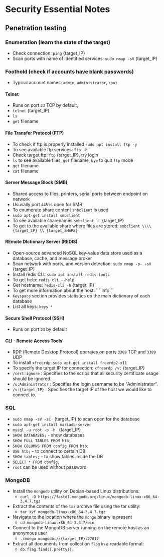 # Security Essential Notes

## Penetration testing
### Enumeration (learn the state of the target)
* Check connection: ````ping```` {target_IP}
* Scan ports with name of identified services: ````sudo nmap -sV```` {target_IP}

### Foothold (check if accounts have blank passwords)
* Typical account names: ````admin````, ````administrator````, ````root````

#### Telnet
* Runs on port ````23```` TCP by default,
* ````telnet```` {target_IP}
* ````ls````
* ````get```` filename

#### File Transfer Protocol (FTP)
* To check if ftp is properly installed ````sudo apt install ftp -y````
* To see available ftp services: ````ftp -h````
* Check target ftp: ````ftp```` {target_IP}, try login
* ````ls```` to see available files, ````get```` filename, ````bye```` to quit ````ftp```` mode
* ````get```` filename
* ````cat```` filename

#### Server Message Block (SMB)
* Shared access to files, printers, serial ports between endpoint on network
* Ususally port ````445```` is open for SMB
* To enumerate share content ````snbclient```` is used
* ````sudo apt-get install smbclient````
* To see available sharenames ````smbclient -L```` {target_IP}
* To get to the available share where files are stored: ````smbclient \\\\ {target_IP} \\ {target_SHARE}````

#### REmote DIctionary Server (REDIS)
* Open-source advanced NoSQL key-value data store used as a database, cache, and message broker
* Scan network with ports, and version detection: ````sudo nmap -p- -sV```` {target_IP}
* Install redis CLI: ````sudo apt install redis-tools````
* To get help: ````redis cli --help````
* Get hostname: ````redis-cli -h```` {target_IP}
* To get more information about the host: ````info```
* ````Keyspace```` section provides statistics on the main dictionary of each database
* List all keys: ````keys *````

#### Secure Shell Protocol (SSH)
* Runs on port ````23```` by default

#### CLI - Remote Access Tools
* RDP (Remote Desktop Protocol) operates on ports ````3389```` TCP and ````3389```` UDP
* To install ````xfreerdp````: ````sudo apt-get install freerdp2-x11````
* To specify the target IP for connection: ````xfreerdp /v:```` {target_IP}
* ````/cert:ignore```` : Specifies to the scrips that all security certificate usage should be
ignored.
* ````/u:Administrator```` : Specifies the login username to be "Administrator".
* ````/v:{target_IP}```` : Specifies the target IP of the host we would like to connect to.


### SQL
* ````sudo nmap -sV -sC ```` {target_IP} to scan open for the database
* ````sudo apt-get install mariadb-server````
* ````mysql -u root -p -h ```` {target_IP}
* ````SHOW DATABASES;```` - show databases
* ````SHOW FULL TABLES FROM htb;````
* ````SHOW COLUMNS FROM config FROM htb;````
* ````USE htb;```` - to connect to certain DB
*  ````SHOW tables;```` - to show tables inside the DB
*  ````SELECT * FROM config;````
*  ````root```` can be used without password

### MongoDB
* Install the ````mongodb```` utility on Debian-based Linux distributions: 
  * ````curl -O https://fastdl.mongodb.org/linux/mongodb-linux-x86_64-3.4.7.tgz````
* Extract the contents of the ````tar```` archive file using the tar utility:
  * ````tar xvf mongodb-linux-x86_64-3.4.7.tgz````
* Navigate to the location where the ````mongo```` binary is present
  * ````cd mongodb-linux-x86_64-3.4.7/bin````
* Connect to the MongoDB server running on the remote host as an anonymous user
  * ````./mongo mongodb://{target_IP}:27017````
* Extract all documents from collection ````flag```` in a readable format:
  * ````db.flag.find().pretty();````



